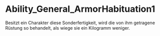 # Ability_General_ArmorHabituation1

Besitzt ein Charakter diese Sonderfertigkeit, wird die von ihm getragene Rüstung so behandelt, als wiege sie ein Kilogramm weniger.
